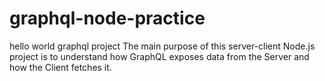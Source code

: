 # graphql-node-practice
hello world graphql project
The main purpose of this server-client Node.js project is to understand how GraphQL exposes data from the Server and how the Client fetches it.

